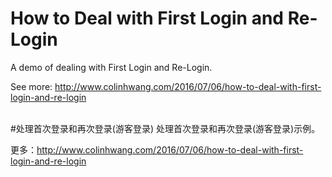 # How to Deal with First Login and Re-Login
A demo of dealing with First Login and Re-Login.

See more: http://www.colinhwang.com/2016/07/06/how-to-deal-with-first-login-and-re-login

<br />
#处理首次登录和再次登录(游客登录)
处理首次登录和再次登录(游客登录)示例。

更多：http://www.colinhwang.com/2016/07/06/how-to-deal-with-first-login-and-re-login
